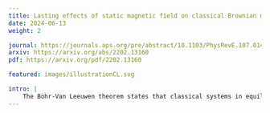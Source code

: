```yaml
---
title: Lasting effects of static magnetic field on classical Brownian motion
date: 2024-06-13
weight: 2

journal: https://journals.aps.org/pre/abstract/10.1103/PhysRevE.107.014125
arxiv: https://arxiv.org/abs/2202.13160
pdf: https://arxiv.org/pdf/2202.13160

featured: images/illustrationCL.svg

intro: |
    The Bohr-Van Leeuwen theorem states that classical systems in equilibrium are unaffected by static magnetic fields. This work explores how a charged Brownian particle in a thermal bath still induces a long-lasting angular momentum in the bath. Our finding shows that while the particle itself remains unaffected in equilibrium, the surrounding bath exhibits a persistent response, challenging traditional views on classical magnetism and opening up new research possibilities in fields like plasma physics and biophysics.
---
```

